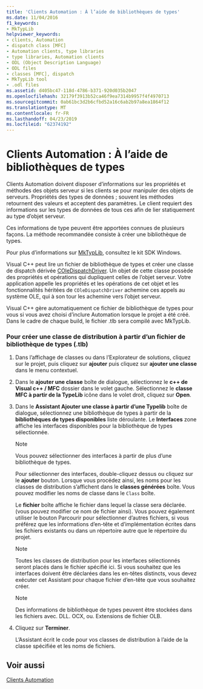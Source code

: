 ```yaml
---
title: 'Clients Automation : À l’aide de bibliothèques de types'
ms.date: 11/04/2016
f1_keywords:
- MkTypLib
helpviewer_keywords:
- clients, Automation
- dispatch class [MFC]
- Automation clients, type libraries
- type libraries, Automation clients
- ODL (Object Description Language)
- ODL files
- classes [MFC], dispatch
- MkTypLib tool
- .odl files
ms.assetid: d405bc47-118d-4786-b371-920d035b2047
ms.openlocfilehash: 32179f3913b52ca46f9ea7314b9957f4f4970713
ms.sourcegitcommit: 0ab61bc3d2b6cfbd52a16c6ab2b97a8ea1864f12
ms.translationtype: MT
ms.contentlocale: fr-FR
ms.lasthandoff: 04/23/2019
ms.locfileid: "62374192"
---
```

# <a name="automation-clients-using-type-libraries"></a>Clients Automation : À l’aide de bibliothèques de types

Clients Automation doivent disposer d’informations sur les propriétés et méthodes des objets serveur si les clients se pour manipuler des objets de serveurs. Propriétés des types de données ; souvent les méthodes retournent des valeurs et acceptent des paramètres. Le client requiert des informations sur les types de données de tous ces afin de lier statiquement au type d’objet serveur.

Ces informations de type peuvent être apportées connues de plusieurs façons. La méthode recommandée consiste à créer une bibliothèque de types.

Pour plus d’informations sur [MkTypLib](/windows/desktop/Midl/differences-between-midl-and-mktyplib), consultez le kit SDK Windows.

Visual C++ peut lire un fichier de bibliothèque de types et créer une classe de dispatch dérivée [COleDispatchDriver](../mfc/reference/coledispatchdriver-class.md). Un objet de cette classe possède des propriétés et opérations qui dupliquent celles de l’objet serveur. Votre application appelle les propriétés et les opérations de cet objet et les fonctionnalités héritées de `COleDispatchDriver` achemine ces appels au système OLE, qui à son tour les achemine vers l’objet serveur.

Visual C++ gère automatiquement ce fichier de bibliothèque de types pour vous si vous avez choisi d’inclure Automation lorsque le projet a été créé. Dans le cadre de chaque build, le fichier .tlb sera compilé avec MkTypLib.

### <a name="to-create-a-dispatch-class-from-a-type-library-tlb-file"></a>Pour créer une classe de distribution à partir d’un fichier de bibliothèque de types (.tlb)

1. Dans l’affichage de classes ou dans l’Explorateur de solutions, cliquez sur le projet, puis cliquez sur **ajouter** puis cliquez sur **ajouter une classe** dans le menu contextuel.

1. Dans le **ajouter une classe** boîte de dialogue, sélectionnez le **c++ de Visual c++ / MFC** dossier dans le volet gauche. Sélectionnez le **classe MFC à partir de la TypeLib** icône dans le volet droit, cliquez sur **Open**.

1. Dans le **Assistant Ajouter une classe à partir d’une Typelib** boîte de dialogue, sélectionnez une bibliothèque de types à partir de la **bibliothèques de types disponibles** liste déroulante. Le **Interfaces** zone affiche les interfaces disponibles pour la bibliothèque de types sélectionnée.

    > [!NOTE]
    >  Vous pouvez sélectionner des interfaces à partir de plus d’une bibliothèque de types.

   Pour sélectionner des interfaces, double-cliquez dessus ou cliquez sur le **ajouter** bouton. Lorsque vous procédez ainsi, les noms pour les classes de distribution s’affichent dans le **classes générées** boîte. Vous pouvez modifier les noms de classe dans le `Class` boîte.

   Le **fichier** boîte affiche le fichier dans lequel la classe sera déclarée. (vous pouvez modifier ce nom de fichier ainsi). Vous pouvez également utiliser le bouton Parcourir pour sélectionner d’autres fichiers, si vous préférez que les informations d’en-tête et d’implémentation écrites dans les fichiers existants ou dans un répertoire autre que le répertoire du projet.

    > [!NOTE]
    >  Toutes les classes de distribution pour les interfaces sélectionnés seront placés dans le fichier spécifié ici. Si vous souhaitez que les interfaces doivent être déclarées dans les en-têtes distincts, vous devez exécuter cet Assistant pour chaque fichier d’en-tête que vous souhaitez créer.

    > [!NOTE]
    >  Des informations de bibliothèque de types peuvent être stockées dans les fichiers avec. DLL. OCX, ou. Extensions de fichier OLB.

1. Cliquez sur **Terminer**.

   L’Assistant écrit le code pour vos classes de distribution à l’aide de la classe spécifiée et les noms de fichiers.

## <a name="see-also"></a>Voir aussi

[Clients Automation](../mfc/automation-clients.md)
